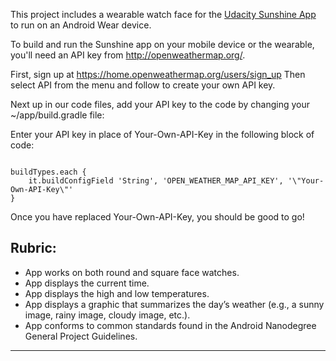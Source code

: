 This project includes a wearable watch face for the <a href="https://github.com/udacity/Advanced_Android_Development/tree/7.05_Pretty_Wallpaper_Time">Udacity Sunshine App</a> to run on an Android Wear device.

To build and run the Sunshine app on your mobile device or the wearable, you'll need an API key from http://openweathermap.org/.

First, sign up at https://home.openweathermap.org/users/sign_up
Then select API from the menu and follow to create your own API key.

Next up in our code files, add your API key to the code by changing your ~/app/build.gradle file:

Enter your API key in place of Your-Own-API-Key in the following block of code:

<code>  
buildTypes.each {
	it.buildConfigField 'String', 'OPEN_WEATHER_MAP_API_KEY', '\"Your-Own-API-Key\"'
}
</code>

Once you have replaced Your-Own-API-Key, you should be good to go!

## Rubric:

* App works on both round and square face watches.
* App displays the current time.
* App displays the high and low temperatures.
* App displays a graphic that summarizes the day’s weather (e.g., a sunny image, rainy image, cloudy image, etc.).
* App conforms to common standards found in the Android Nanodegree General Project Guidelines.


<hr>